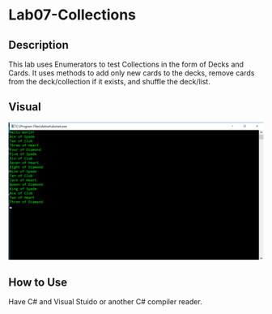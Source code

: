 # Lab07-Collections

## Description
This lab uses Enumerators to test Collections in the form of Decks and Cards. It uses methods to add only new cards to the decks, remove cards from the deck/collection if it exists, and shuffle the deck/list. 


## Visual
![alt text](https://github.com/MinMaxed/Lab07-Collections/blob/master/Visual.png)



## How to Use
Have C# and Visual Stuido or another C# compiler reader.  
